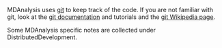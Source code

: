 MDAnalysis uses [git](http://git-scm.com/) to keep track of the code. If you are not familiar with git, look at the [git documentation](http://git-scm.com/documentation) and tutorials and the [git Wikipedia page](http://en.wikipedia.org/wiki/Git_%28software%29).

Some MDAnalysis specific notes are collected under DistributedDevelopment.